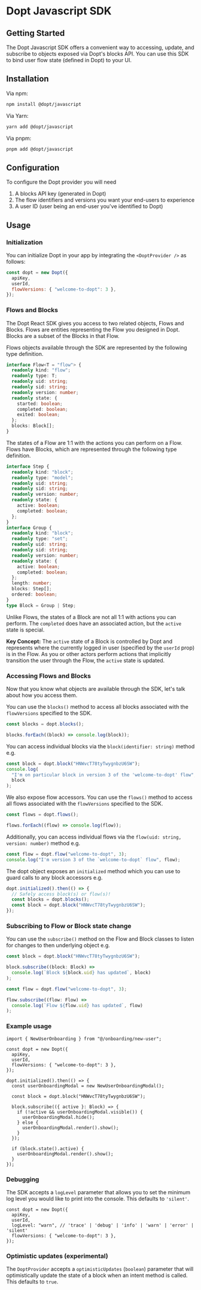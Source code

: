 # Dopt Javascript SDK

## Getting Started

The Dopt Javascript SDK offers a convenient way to accessing, update, and subscribe to objects exposed via Dopt's blocks API. You can use this SDK to bind user flow state (defined in Dopt) to your UI.

## Installation

Via npm:

```bash
npm install @dopt/javascript
```

Via Yarn:

```bash
yarn add @dopt/javascript
```

Via pnpm:

```bash
pnpm add @dopt/javascript
```

## Configuration

To configure the Dopt provider you will need

1. A blocks API key (generated in Dopt)
1. The flow identifiers and versions you want your end-users to experience
1. A user ID (user being an end-user you've identified to Dopt)

## Usage

### Initialization

You can initialize Dopt in your app by integrating the `<DoptProvider />` as follows:

```js
const dopt = new Dopt({
  apiKey,
  userId,
  flowVersions: { "welcome-to-dopt": 3 },
});
```

### Flows and Blocks

The Dopt React SDK gives you access to two related objects, Flows and Blocks. Flows are entities representing the Flow you designed in Dopt. Blocks are a subset of the Blocks in that Flow.

Flows objects available through the SDK are represented by the following type definition.

```ts
interface Flow<T = "flow"> {
  readonly kind: "flow";
  readonly type: T;
  readonly uid: string;
  readonly sid: string;
  readonly version: number;
  readonly state: {
    started: boolean;
    completed: boolean;
    exited: boolean;
  };
  blocks: Block[];
}
```

The states of a Flow are 1:1 with the actions you can perform on a Flow. Flows have Blocks, which are represented through the following type definition.

```ts
interface Step {
  readonly kind: "block";
  readonly type: "model";
  readonly uid: string;
  readonly sid: string;
  readonly version: number;
  readonly state: {
    active: boolean;
    completed: boolean;
  };
}
interface Group {
  readonly kind: "block";
  readonly type: "set";
  readonly uid: string;
  readonly sid: string;
  readonly version: number;
  readonly state: {
    active: boolean;
    completed: boolean;
  };
  length: number;
  blocks: Step[];
  ordered: boolean;
}
type Block = Group | Step;
```

Unlike Flows, the states of a Block are not all 1:1 with actions you can perform. The `completed` does have an associated action, but the `active` state is special.

**Key Concept:** The `active` state of a Block is controlled by Dopt and represents where the currently logged in user (specified by the `userId` prop) is in the Flow. As you or other actors perform actions that implicitly transition the user through the Flow, the `active` state is updated.

### Accessing Flows and Blocks

Now that you know what objects are available through the SDK, let's talk about how you access them.

You can use the `blocks()` method to access all blocks associated with the `flowVersions` specified to the SDK.

```js
const blocks = dopt.blocks();

blocks.forEach((block) => console.log(block));
```

You can access individual blocks via the `block(identifier: string)` method e.g.

```js
const block = dopt.block("HNWvcT78tyTwygnbzU6SW");
console.log(
  "I'm on particular block in version 3 of the 'welcome-to-dopt' flow",
  block
);
```

We also expose flow accessors. You can use the `flows()` method to access all flows associated with the `flowVersions` specified to the SDK.

```js
const flows = dopt.flows();

flows.forEach((flow) => console.log(flow));
```

Additionally, you can access individual flows via the `flow(uid: string, version: number)` method e.g.

```js
const flow = dopt.flow("welcome-to-dopt", 3);
console.log("I'm version 3 of the `welcome-to-dopt` flow", flow);
```

The dopt object exposes an `initialized` method which you can use to guard calls to any block accessors e.g.

```js
dopt.initialized().then(() => {
  // Safely access block(s) or flow(s)!
  const blocks = dopt.blocks();
  const block = dopt.block("HNWvcT78tyTwygnbzU6SW");
});
```

### Subscribing to Flow or Block state change

You can use the `subscribe()` method on the Flow and Block classes to listen for changes to then underlying object e.g.

```js
const block = dopt.block("HNWvcT78tyTwygnbzU6SW");

block.subscribe((block: Block) =>
  console.log(`Block ${block.uid} has updated`, block)
);
```

```js
const flow = dopt.flow("welcome-to-dopt", 3);

flow.subscribe((flow: Flow) =>
  console.log(`Flow ${flow.uid} has updated`, flow)
);
```

### Example usage

```tsx
import { NewUserOnboarding } from "@/onboarding/new-user";

const dopt = new Dopt({
  apiKey,
  userId,
  flowVersions: { "welcome-to-dopt": 3 },
});

dopt.initialized().then(() => {
  const userOnboardingModal = new NewUserOnboardingModal();

  const block = dopt.block("HNWvcT78tyTwygnbzU6SW");

  block.subscribe(({ active }: Block) => {
    if (!active && userOnboardingModal.visible()) {
      userOnboardingModal.hide();
    } else {
      userOnboardingModal.render().show();
    }
  });

  if (block.state().active) {
    userOnboardingModal.render().show();
  }
});
```

### Debugging

The SDK accepts a `logLevel` parameter that allows you to set the minimum log level you would like to print into the console. This defaults to `'silent'`.

```tsx
const dopt = new Dopt({
  apiKey,
  userId,
  logLevel: "warn", // 'trace' | 'debug' | 'info' | 'warn' | 'error' | 'silent'
  flowVersions: { "welcome-to-dopt": 3 },
});
```

### Optimistic updates (experimental)

The `DoptProvider` accepts a `optimisticUpdates` (`boolean`) parameter that will optimistically update the state of a block when an intent method is called. This defaults to `true`.
